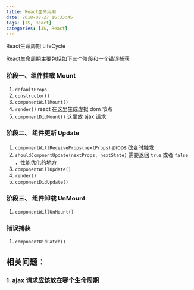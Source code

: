 ```yaml
---
title: React生命周期
date: 2018-08-27 16:33:45
tags: [JS, React]
categories: [JS, React]
---
```


React生命周期  LifeCycle

React生命周期主要包括如下三个阶段和一个错误捕获

### 阶段一、组件挂载  Mount

1. `defaultProps`
2. `constructor()`
3. `componentWillMount()`
4. `render()`  react 在这里生成虚拟 dom 节点
5. `componentDidMount()`  这里放 ajax 请求



### 阶段二、 组件更新 Update

1. `componentWillReceiveProps(nextProps)`  props 改变时触发
2. `shouldCompnentUpdate(nextProps, nextState)` 需要返回 `true` 或者 `false` ，性能优化的地方
3. `componentWillUpdate()` 
4. `render()`  
5. `componentDidUpdate()`



### 阶段三、 组件卸载 UnMount

1. `componentWillUnMount()` 



### 错误捕获

1. `componentDidCatch()`



## 相关问题：

### 1. ajax 请求应该放在哪个生命周期

